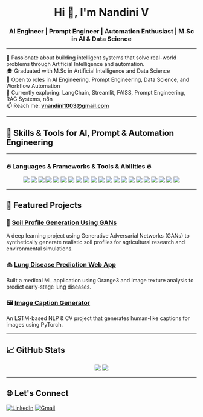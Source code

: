 <h1 align="center">Hi 👋, I'm Nandini V</h1>
<h3 align="center">AI Engineer | Prompt Engineer | Automation Enthusiast | M.Sc in AI & Data Science</h3>

---

🚀 Passionate about building intelligent systems that solve real-world problems through Artificial Intelligence and automation.  
🎓 Graduated with M.Sc in Artificial Intelligence and Data Science  
💼 Open to roles in AI Engineering, Prompt Engineering, Data Science, and Workflow Automation  
🌱 Currently exploring: LangChain, Streamlit, FAISS, Prompt Engineering, RAG Systems, n8n  
📫 Reach me: **vnandini1003@gmail.com**

---

## 🧠 Skills & Tools for AI, Prompt & Automation Engineering

---

### 🔥 Languages & Frameworks & Tools & Abilities 🔥

<p align="center">
  <!-- Languages -->
  <img src="https://img.shields.io/badge/Python-3776AB?style=for-the-badge&logo=python&logoColor=white"/>
  <img src="https://img.shields.io/badge/SQL-336791?style=for-the-badge&logo=postgresql&logoColor=white"/>
  <img src="https://img.shields.io/badge/Bash-4EAA25?style=for-the-badge&logo=gnu-bash&logoColor=white"/>

  <!-- AI/ML Frameworks -->
  <img src="https://img.shields.io/badge/PyTorch-EE4C2C?style=for-the-badge&logo=pytorch&logoColor=white"/>
  <img src="https://img.shields.io/badge/TensorFlow-FF6F00?style=for-the-badge&logo=tensorflow&logoColor=white"/>
  <img src="https://img.shields.io/badge/HuggingFace-FCC624?style=for-the-badge&logo=huggingface&logoColor=black"/>
  <img src="https://img.shields.io/badge/LangChain-000000?style=for-the-badge&logo=langchain&logoColor=white"/>
  <img src="https://img.shields.io/badge/Scikit--learn-F7931E?style=for-the-badge&logo=scikitlearn&logoColor=white"/>

  <!-- Data & Visualization -->
  <img src="https://img.shields.io/badge/Pandas-150458?style=for-the-badge&logo=pandas&logoColor=white"/>
  <img src="https://img.shields.io/badge/Numpy-013243?style=for-the-badge&logo=numpy&logoColor=white"/>
  <img src="https://img.shields.io/badge/Matplotlib-11557C?style=for-the-badge&logo=plotly&logoColor=white"/>
  <img src="https://img.shields.io/badge/Plotly-3F4F75?style=for-the-badge&logo=plotly&logoColor=white"/>

  <!-- Deployment & Automation -->
  <img src="https://img.shields.io/badge/Streamlit-FF4B4B?style=for-the-badge&logo=streamlit&logoColor=white"/>
  <img src="https://img.shields.io/badge/Gradio-000000?style=for-the-badge&logo=gradio&logoColor=white"/>
  <img src="https://img.shields.io/badge/n8n-EF2D5E?style=for-the-badge&logo=n8n&logoColor=white"/>
  <img src="https://img.shields.io/badge/Flask-000000?style=for-the-badge&logo=flask&logoColor=white"/>
  <img src="https://img.shields.io/badge/Git-F05032?style=for-the-badge&logo=git&logoColor=white"/>
  <img src="https://img.shields.io/badge/GitHub-181717?style=for-the-badge&logo=github&logoColor=white"/>

  <!-- IDEs & Tools -->
  <img src="https://img.shields.io/badge/Jupyter-F37626?style=for-the-badge&logo=jupyter&logoColor=white"/>
  <img src="https://img.shields.io/badge/GoogleColab-F9AB00?style=for-the-badge&logo=googlecolab&logoColor=white"/>
  <img src="https://img.shields.io/badge/VSCode-007ACC?style=for-the-badge&logo=visualstudiocode&logoColor=white"/>
</p>


---

## 📌 Featured Projects

### 🌾 [Soil Profile Generation Using GANs](https://github.com/Nandini1003/Soil-Profile-Generation-Using-GANs)
A deep learning project using Generative Adversarial Networks (GANs) to synthetically generate realistic soil profiles for agricultural research and environmental simulations.

### 🫁 [Lung Disease Prediction Web App](https://github.com/Nandini1003/Web-Application-for-Lung-Disease-Prediction-using-Image-Texture-Analysis-and-Orange-)
Built a medical ML application using Orange3 and image texture analysis to predict early-stage lung diseases.

### 🖼 [Image Caption Generator](https://github.com/Nandini1003/Image-Caption-Generator)
An LSTM-based NLP & CV project that generates human-like captions for images using PyTorch.

---

## 📈 GitHub Stats

<p align="center">
  <img src="https://github-readme-stats.vercel.app/api?username=Nandini1003&show_icons=true&theme=radical" />
  <img src="https://github-readme-stats.vercel.app/api/top-langs/?username=Nandini1003&layout=compact&theme=radical" />
</p>

---

## 🌐 Let's Connect

[![LinkedIn](https://img.shields.io/badge/LinkedIn-blue?style=for-the-badge&logo=linkedin&logoColor=white)](https://www.linkedin.com/in/your-link)
[![Gmail](https://img.shields.io/badge/Gmail-red?style=for-the-badge&logo=gmail&logoColor=white)](mailto:vnandini1003@gmail.com)

